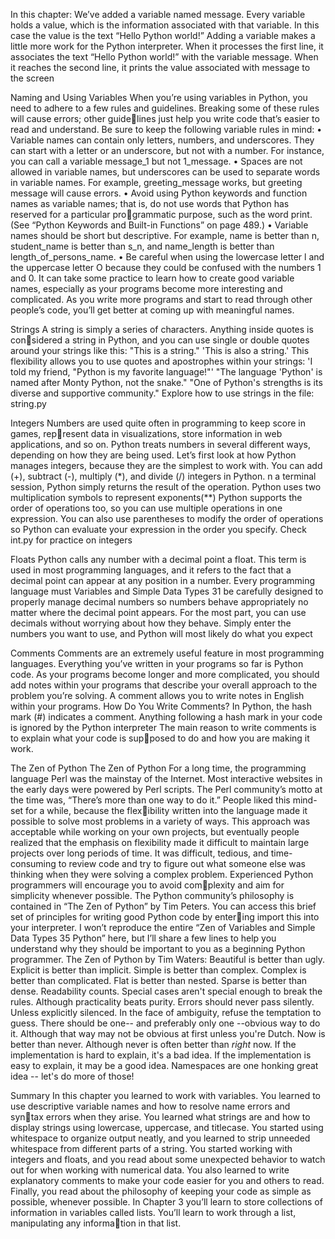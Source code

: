 In this chapter: We’ve added a variable named message. Every variable holds a value, which 
is the information associated with that variable. In this case the value is the 
text “Hello Python world!” 
Adding a variable makes a little more work for the Python interpreter. 
When it processes the first line, it associates the text “Hello Python world!” 
with the variable message. When it reaches the second line, it prints the value 
associated with message to the screen

Naming and Using Variables
When you’re using variables in Python, you need to adhere to a few rules 
and guidelines. Breaking some of these rules will cause errors; other guidelines just help you write code that’s easier to read and understand. Be sure 
to keep the following variable rules in mind:
•	 Variable names can contain only letters, numbers, and underscores. 
They can start with a letter or an underscore, but not with a number. 
For instance, you can call a variable message_1 but not 1_message.
•	 Spaces are not allowed in variable names, but underscores can be used 
to separate words in variable names. For example, greeting_message works, 
but greeting message will cause errors.
•	 Avoid using Python keywords and function names as variable names; 
that is, do not use words that Python has reserved for a particular programmatic purpose, such as the word print. (See “Python Keywords 
and Built-in Functions” on page 489.)
•	 Variable names should be short but descriptive. For example, name is 
better than n, student_name is better than s_n, and name_length is better 
than length_of_persons_name.
•	 Be careful when using the lowercase letter l and the uppercase letter O
because they could be confused with the numbers 1 and 0.
It can take some practice to learn how to create good variable names, 
especially as your programs become more interesting and complicated. As 
you write more programs and start to read through other people’s code, 
you’ll get better at coming up with meaningful names.

Strings
A string is simply a series of characters. Anything inside quotes is considered a string in Python, and you can use single or double quotes around 
your strings like this: 
"This is a string."
'This is also a string.'
This flexibility allows you to use quotes and apostrophes within your 
strings:
'I told my friend, "Python is my favorite language!"'
"The language 'Python' is named after Monty Python, not the snake."
"One of Python's strengths is its diverse and supportive community."
Explore how to use strings in the file: string.py

Integers
Numbers are used quite often in programming to keep score in games, represent data in visualizations, store information in web applications, and so 
on. Python treats numbers in several different ways, depending on how they 
are being used. Let’s first look at how Python manages integers, because 
they are the simplest to work with.
You can add (+), subtract (-), multiply (*), and divide (/) integers in Python.
n a terminal session, Python simply returns the result of the operation. 
Python uses two multiplication symbols to represent exponents(**)
Python supports the order of operations too, so you can use multiple 
operations in one expression. You can also use parentheses to modify the 
order of operations so Python can evaluate your expression in the order 
you specify.
Check int.py for practice on integers

Floats
Python calls any number with a decimal point a float. This term is used in 
most programming languages, and it refers to the fact that a decimal point 
can appear at any position in a number. Every programming language must 
Variables and Simple Data Types 31
be carefully designed to properly manage decimal numbers so numbers 
behave appropriately no matter where the decimal point appears.
For the most part, you can use decimals without worrying about how 
they behave. Simply enter the numbers you want to use, and Python will 
most likely do what you expect

Comments
Comments are an extremely useful feature in most programming languages. 
Everything you’ve written in your programs so far is Python code. As your 
programs become longer and more complicated, you should add notes within 
your programs that describe your overall approach to the problem you’re 
solving. A comment allows you to write notes in English within your programs.
How Do You Write Comments?
In Python, the hash mark (#) indicates a comment. Anything following a 
hash mark in your code is ignored by the Python interpreter
The main reason to write comments is to explain what your code is supposed to do and how you are making it work.


The Zen of Python
The Zen of Python
For a long time, the programming language Perl was the mainstay of the 
Internet. Most interactive websites in the early days were powered by Perl 
scripts. The Perl community’s motto at the time was, “There’s more than 
one way to do it.” People liked this mind-set for a while, because the flexibility written into the language made it possible to solve most problems 
in a variety of ways. This approach was acceptable while working on your 
own projects, but eventually people realized that the emphasis on flexibility 
made it difficult to maintain large projects over long periods of time. It was 
difficult, tedious, and time-consuming to review code and try to figure out 
what someone else was thinking when they were solving a complex problem.
Experienced Python programmers will encourage you to avoid complexity and aim for simplicity whenever possible. The Python community’s 
philosophy is contained in “The Zen of Python” by Tim Peters. You can 
access this brief set of principles for writing good Python code by entering import this into your interpreter. I won’t reproduce the entire “Zen of 
Variables and Simple Data Types 35
Python” here, but I’ll share a few lines to help you understand why they 
should be important to you as a beginning Python programmer.
The Zen of Python by Tim Waters:
Beautiful is better than ugly.
Explicit is better than implicit.
Simple is better than complex.
Complex is better than complicated.
Flat is better than nested.
Sparse is better than dense.
Readability counts.
Special cases aren't special enough to break the rules.
Although practicality beats purity.
Errors should never pass silently.
Unless explicitly silenced.
In the face of ambiguity, refuse the temptation to guess.
There should be one-- and preferably only one --obvious way to do it.
Although that way may not be obvious at first unless you're Dutch.
Now is better than never.
Although never is often better than *right* now.
If the implementation is hard to explain, it's a bad idea.
If the implementation is easy to explain, it may be a good idea.
Namespaces are one honking great idea -- let's do more of those!



Summary
In this chapter you learned to work with variables. You learned to use 
descriptive variable names and how to resolve name errors and syntax errors when they arise. You learned what strings are and how to 
display strings using lowercase, uppercase, and titlecase. You started 
using whitespace to organize output neatly, and you learned to strip 
unneeded whitespace from different parts of a string. You started working 
with integers and floats, and you read about some unexpected behavior 
to watch out for when working with numerical data. You also learned to 
write explanatory comments to make your code easier for you and others 
to read. Finally, you read about the philosophy of keeping your code as 
simple as possible, whenever possible.
In Chapter 3 you’ll learn to store collections of information in variables 
called lists. You’ll learn to work through a list, manipulating any information in that list.